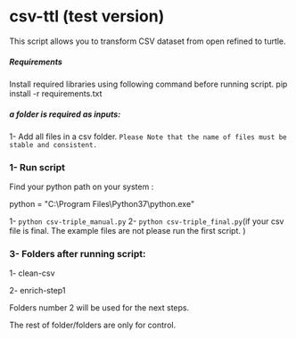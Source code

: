 # csv-ttl (test version)

This script allows you to transform CSV dataset from open refined to turtle.

##### Requirements

Install required libraries using following command before running script. pip install -r requirements.txt

##### a folder is required as inputs:
1- Add all files in a csv folder.
`Please Note that the name of files must be stable and consistent.`

### 1- Run script

Find your python path on your system :

python = "C:\Program Files\Python37\python.exe"

1- `python csv-triple_manual.py`
2- `python csv-triple_final.py`(if your csv file is final. The example files are not please run the first script. )

### 3- Folders after running script:

1- clean-csv

2- enrich-step1

Folders number 2 will be used for the next steps.

The rest of folder/folders are only for control.
